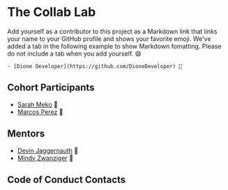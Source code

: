 # The Collab Lab

Add yourself as a contributor to this project as a Markdown link that links your name to your GitHub profile and shows your favorite emoji. We've added a tab in the following example to show Markdown fomatting. Please do not include a tab when you add yourself. 😄

    - [Dione Developer](https://github.com/DioneDeveloper) 💅

## Cohort Participants

- [Sarah Meko](https://github.com/sar-mko) 🤭
- [Marcos Perez](https://github.com/MarcosPerez16) 🫡

## Mentors

- [Devin Jaggernauth](https://github.com/mentalcaries) 👻
- [Mindy Zwanziger](https://github.com/mindyzwan) 🙌

## Code of Conduct Contacts
